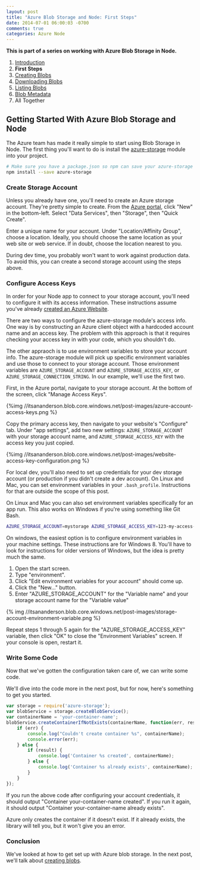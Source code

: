 ```yaml
---
layout: post
title: "Azure Blob Storage and Node: First Steps"
date: 2014-07-01 06:00:03 -0700
comments: true
categories: Azure Node
---
```


**This is part of a series on working with Azure Blob Storage in Node.**

1. [Introduction](/blog/2014/06/30/azure-blob-storage-and-node/)
1. **First Steps**
1. [Creating Blobs](/blog/2014/07/02/azure-blob-storage-and-node-creating-blobs/)
1. [Downloading Blobs](/blog/2014/07/03/azure-blob-storage-and-node-downloading-blobs/)
1. [Listing Blobs](/blog/2014/07/07/azure-blob-storage-and-node-listing-blobs/)
1. [Blob Metadata](/blog/2014/07/08/azure-blob-storage-and-node-blob-metadata/)
1. All Together

Getting Started With Azure Blob Storage and Node
---

The Azure team has made it really simple to start using Blob Storage in Node.
The first thing you'll want to do is install the [azure-storage](https://www.npmjs.org/package/azure-storage) module into your project.

```bash
# Make sure you have a package.json so npm can save your azure-storage dependency 
npm install --save azure-storage
```

### Create Storage Account

Unless you already have one, you'll need to create an Azure storage account.
They're pretty simple to create.
From the [Azure portal](https://manage.windowsazure.com/), click "New" in the bottom-left.
Select "Data Services", then "Storage", then "Quick Create".

Enter a unique name for your account.
Under "Location/Affinity Group", choose a location.
Ideally, you should choose the same location as your web site or web service.
If in doubt, choose the location nearest to you.

During dev time, you probably won't want to work against production data.
To avoid this, you can create a second storage account using the steps above.

### Configure Access Keys

In order for your Node app to connect to your storage account, you'll need to configure it with its access information.
These instructions assume you've already [created an Azure Website](http://azure.microsoft.com/en-us/documentation/articles/cloud-services-nodejs-develop-deploy-express-app/).

There are two ways to configure the azure-storage module's access info.
One way is by constructing an Azure client object with a hardcoded account name and an access key.
The problem with this approach is that it requires checking your access key in with your code, which you shouldn't do.

The other appraoch is to use environment variables to store your account info.
The azure-storage module will pick up specific environment variables and use those to connect to your storage account.
Those environment variables are `AZURE_STORAGE_ACCOUNT` and `AZURE_STORAGE_ACCESS_KEY`, or `AZURE_STORAGE_CONNECTION_STRING`.
In our example, we'll use the first two.

First, in the Azure portal, navigate to your storage account.
At the bottom of the screen, click "Manage Access Keys".

{%img //itsananderson.blob.core.windows.net/post-images/azure-account-access-keys.png %}

Copy the primary access key, then navigate to your website's "Configure" tab.
Under "app settings", add two new settings:
`AZURE_STORAGE_ACCOUNT` with your storage account name, and `AZURE_STORAGE_ACCESS_KEY` with the access key you just copied.


{%img //itsananderson.blob.core.windows.net/post-images/website-access-key-configuration.png %}

For local dev, you'll also need to set up credentials for your dev storage account (or production if you didn't create a dev account).
On Linux and Mac, you can set environment variables in your `.bash_profile`.
Instructions for that are outside the scope of this post.

On Linux and Mac you can also set environment variables specifically for an app run.
This also works on Windows if you're using something like Git Bash.

```bash
AZURE_STORAGE_ACCOUNT=mystorage AZURE_STORAGE_ACCESS_KEY=123-my-access-key node app.js
```

On windows, the easiest option is to configure environment variables in your machine settings.
These instructions are for Windows 8.
You'll have to look for instructions for older versions of Windows, but the idea is pretty much the same.

1. Open the start screen.
1. Type "environment".
1. Click "Edit environment variables for your account" should come up.
1. Click the "New..." button.
1. Enter "AZURE_STORAGE_ACCOUNT" for the "Variable name" and your storage account name for the "Variable value"

{% img //itsananderson.blob.core.windows.net/post-images/storage-account-environment-variable.png %}

Repeat steps 1 through 5 again for the "AZURE_STORAGE_ACCESS_KEY" variable, then click "OK" to close the "Environment Variables" screen.
If your console is open, restart it.

### Write Some Code

Now that we've gotten the configuration taken care of, we can write some code.

We'll dive into the code more in the next post, but for now, here's something to get you started.

```javascript
var storage = require('azure-storage');
var blobService = storage.createBlobService();
var containerName = 'your-container-name';
blobService.createContainerIfNotExists(containerName, function(err, result, response) {
    if (err) {
        console.log("Couldn't create container %s", containerName);
        console.error(err);
    } else {
        if (result) {
            console.log('Container %s created', containerName);
        } else {
            console.log('Container %s already exists', containerName);
        }
    }
});
```

If you run the above code after configuring your account credentials, it should output "Container your-container-name created".
If you run it again, it should output "Container your-container-name already exists".

Azure only creates the container if it doesn't exist.
If it already exists, the library will tell you, but it won't give you an error.

### Conclusion

We've looked at how to get set up with Azure blob storage.
In the next post, we'll talk about [creating blobs](/blog/2014/07/02/azure-blob-storage-and-node-creating-blobs/).
